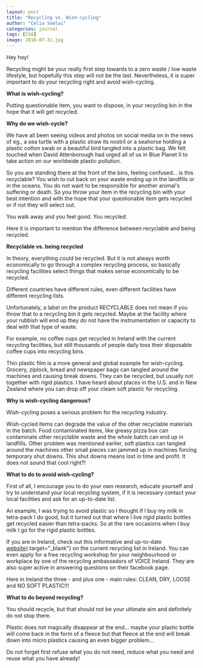 ```yaml
---
layout: post
title: "Recycling vs. Wish-cycling"
author: "Celia Somlai"
categories: journal
tags: [CSA]
image: 2018-07-31.jpg
---
```


Hey hey!

Recycling might be your really first step towards to a zero waste / low waste lifestyle, but hopefully this step will not be the last.
Nevertheless, it is super important to do your recycling right and avoid wish-cycling.

**What is wish-cycling?**

Putting questionable item, you want to dispose, in your recycling bin in the hope that it will get recycled.

**Why do we wish-cycle?**

We have all been seeing videos and photos on social media on in the news of eg., a sea turtle with a plastic straw its nostril or a seahorse holding a plastic cotton swab or a beautiful bird tangled into a plastic bag.
We felt touched when David Attenborough had urged all of us in Blue Planet II to take action on our worldwide plastic pollution.

So you are standing there at the front of the bins, feeling confused... is this recyclable?
You wish to cut back on your waste ending up in the landfills or in the oceans.
You do not want to be responsible for another animal's suffering or death.
So you throw your item in the recycling bin with your best intention and with the hope that your questionable item gets recycled or if not they will select out.

You walk away and you feel good. You recycled.

Here it is important to mention the difference between recyclable and being recycled.

**Recyclable vs. being recycled**

In theory, everything could be recycled.
But it is not always worth economically to go through a complex recycling process, so basically recycling facilities select things that makes sense economically to be recycled.
	
Different countries have different rules, even different facilities have different recycling lists.
	
Unfortunately, a label on the product RECYCLABLE does not mean if you throw that to a recycling bin it gets recycled.
Maybe at the facility where your rubbish will end up they do not have the instrumentation or capacity to deal with that type of waste.
	
For example, no coffee cups get recycled in Ireland with the current recycling facilities, but still thousands of people daily toss their disposable coffee cups into recycling bins.

Thin plastic film is a more general and global example for wish-cycling.
Grocery, ziplock, bread and newspaper bags can tangled around the machines and causing break downs.
They can be recycled, but usually not together with rigid plastics.
I have heard about places in the U.S. and in New Zealand where you can drop off your cleam soft plastic for recycling.

**Why is wish-cycling dangerous?**

Wish-cycling poses a serious problem for the recycling industry.

Wish-cycled items can degrade the value of the other recyclable materials in the batch.
Food contaminated items, like greasy pizza box can contaminate other recyclable waste and the whole batch can end up in landfills.
Other problem was mentioned earlier, soft plastics can tangled around the machines other small pieces can jammed up in machines forcing temporary shut downs. 
This shut downs means lost in time and profit. It does not sound that cool right?!

**What to do to avoid wish-cycling?**

First of all, I encourage you to do your own research, educate yourself and try to understand your local recycling system, if it is necessary contact your local facilities and ask for an up-to-date list.

An example, I was trying to avoid plastic so I thought if I buy my milk in tetra-pack I do good, but it turned out that where I live rigid plastic bottles get recycled easier than tetra-packs.
So at the rare occasions when I buy milk I go for the rigid plastic bottles.

If you are in Ireland, check out this informative and up-to-date [website](https://recyclinglistireland.ie/){:target="_blank"} on the current recycling list in Ireland.
You can even apply for a free recycling workshop for your neighbourhood or workplace by one of the recycling ambassadors of VOICE Ireland.
They are also super active in answering questions on their facebook page.

Here in Ireland the three - and plus one - main rules: CLEAN, DRY, LOOSE and NO SOFT PLASTIC!!!

**What to do beyond recycling?**

You should recycle, but that should not be your ultimate aim and definitely do not stop there.

Plastic does not magically disappear at the end... maybe your plastic bottle will come back in the form of a fleece but that fleece at the end will break down into micro plastics causing an even bigger problem...

Do not forget first refuse what you do not need, reduce what you need and reuse what you have already!